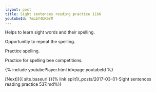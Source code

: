 ```yaml
---
layout: post
title: Sight sentences reading practice 1166
youtubeId: 7mLbY4UK6rM
---
```

 
 
Helps to learn sight words and their spelling.

Opportunitiy to repeat the spelling. 

Practice spelling. 
 
Practice for spelling bee competitions. 
 
{% include youtubePlayer.html id=page.youtubeId %}
 
 

[Next]({{ site.baseurl }}{% link  split1/_posts/2017-03-01-Sight sentences reading practice 537.md%})
 
